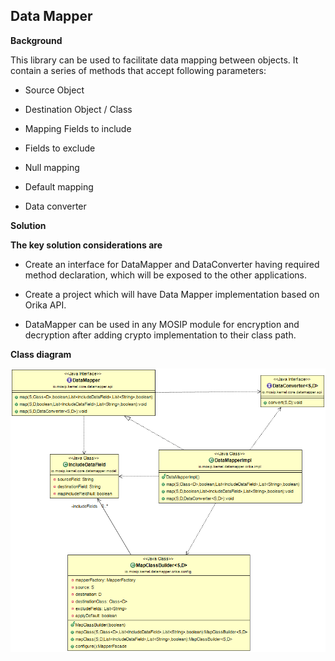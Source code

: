 ## Data Mapper

**Background**


This library can be used to facilitate data mapping between objects. It contain a series of methods that accept following parameters:


-	Source Object


-	Destination Object / Class


-	Mapping Fields to include


-	Fields to exclude


-	Null mapping


-   Default mapping


- 	Data converter



**Solution**



**The key solution considerations are**


- Create an interface for DataMapper and DataConverter having required method declaration, which will be exposed to the other applications.


- Create a project which will have Data Mapper implementation based on Orika API.


- DataMapper can be used in any MOSIP module for encryption and decryption after adding crypto implementation to their class path.



**Class diagram**



![Class Diagram](_images/kernel-datamapper-cd.png)

